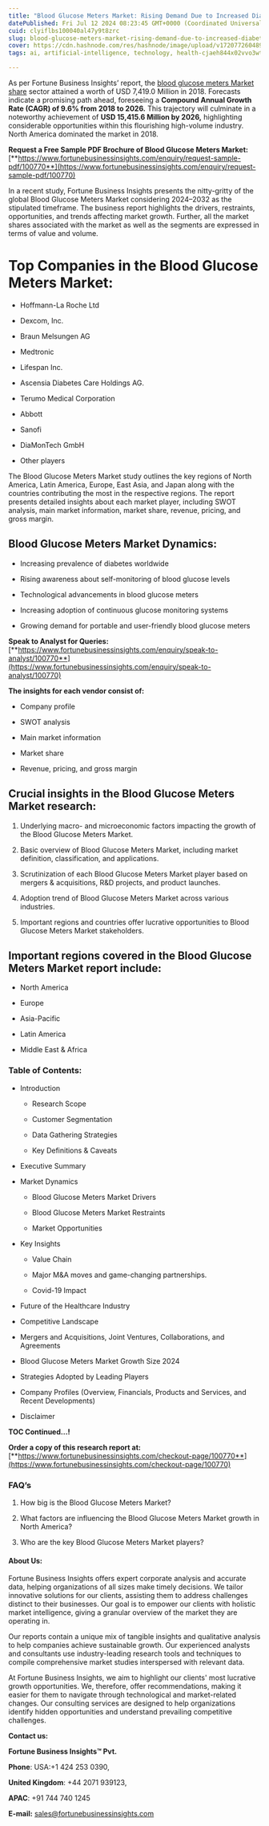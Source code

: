 ```yaml
---
title: "Blood Glucose Meters Market: Rising Demand Due to Increased Diabetes Cases"
datePublished: Fri Jul 12 2024 08:23:45 GMT+0000 (Coordinated Universal Time)
cuid: clyiflbs100040al47y9t8zrc
slug: blood-glucose-meters-market-rising-demand-due-to-increased-diabetes-cases
cover: https://cdn.hashnode.com/res/hashnode/image/upload/v1720772604898/4db9a9eb-2875-4116-a5e0-a6766438b741.png
tags: ai, artificial-intelligence, technology, health-cjaeh844x02vvo3wtj5r2s75q, healthcare

---
```


As per Fortune Business Insights’ report, the [blood glucose meters Market share](https://www.fortunebusinessinsights.com/industry-reports/blood-glucose-meters-market-100770) sector attained a worth of USD 7,419.0 Million in 2018. Forecasts indicate a promising path ahead, foreseeing a **Compound Annual Growth Rate (CAGR) of 9.6% from 2018 to 2026.** This trajectory will culminate in a noteworthy achievement of **USD 15,415.6 Million by 2026,** highlighting considerable opportunities within this flourishing high-volume industry. North America dominated the market in 2018.

**Request a Free Sample PDF Brochure of Blood Glucose Meters Market:** [**https://www.fortunebusinessinsights.com/enquiry/request-sample-pdf/100770**](https://www.fortunebusinessinsights.com/enquiry/request-sample-pdf/100770)

In a recent study, Fortune Business Insights presents the nitty-gritty of the global Blood Glucose Meters Market considering 2024–2032 as the stipulated timeframe. The business report highlights the drivers, restraints, opportunities, and trends affecting market growth. Further, all the market shares associated with the market as well as the segments are expressed in terms of value and volume.

# **Top Companies in the Blood Glucose Meters Market:**

* Hoffmann-La Roche Ltd
    
* Dexcom, Inc.
    
* Braun Melsungen AG
    
* Medtronic
    
* Lifespan Inc.
    
* Ascensia Diabetes Care Holdings AG.
    
* Terumo Medical Corporation
    
* Abbott
    
* Sanofi
    
* DiaMonTech GmbH
    
* Other players
    

The Blood Glucose Meters Market study outlines the key regions of North America, Latin America, Europe, East Asia, and Japan along with the countries contributing the most in the respective regions. The report presents detailed insights about each market player, including SWOT analysis, main market information, market share, revenue, pricing, and gross margin.

## Blood Glucose Meters Market **Dynamics**:

* Increasing prevalence of diabetes worldwide
    
* Rising awareness about self-monitoring of blood glucose levels
    
* Technological advancements in blood glucose meters
    
* Increasing adoption of continuous glucose monitoring systems
    
* Growing demand for portable and user-friendly blood glucose meters
    

**Speak to Analyst for Queries:** [**https://www.fortunebusinessinsights.com/enquiry/speak-to-analyst/100770**](https://www.fortunebusinessinsights.com/enquiry/speak-to-analyst/100770)

**The insights for each vendor consist of:**

* Company profile
    
* SWOT analysis
    
* Main market information
    
* Market share
    
* Revenue, pricing, and gross margin
    

## **Crucial insights in the Blood Glucose Meters Market research:**

1. Underlying macro- and microeconomic factors impacting the growth of the Blood Glucose Meters Market.
    
2. Basic overview of Blood Glucose Meters Market, including market definition, classification, and applications.
    
3. Scrutinization of each Blood Glucose Meters Market player based on mergers & acquisitions, R&D projects, and product launches.
    
4. Adoption trend of Blood Glucose Meters Market across various industries.
    
5. Important regions and countries offer lucrative opportunities to Blood Glucose Meters Market stakeholders.
    

## **Important regions covered in the Blood Glucose Meters Market report include:**

* North America
    
* Europe
    
* Asia-Pacific
    
* Latin America
    
* Middle East & Africa
    

### **Table of Contents:**

* Introduction
    
    * Research Scope
        
    * Customer Segmentation
        
    * Data Gathering Strategies
        
    * Key Definitions & Caveats
        
* Executive Summary
    
* Market Dynamics
    
    * Blood Glucose Meters Market Drivers
        
    * Blood Glucose Meters Market Restraints
        
    * Market Opportunities
        
* Key Insights
    
    * Value Chain
        
    * Major M&A moves and game-changing partnerships.
        
    * Covid-19 Impact
        
* Future of the Healthcare Industry
    
* Competitive Landscape
    
* Mergers and Acquisitions, Joint Ventures, Collaborations, and Agreements
    
* Blood Glucose Meters Market Growth Size 2024
    
* Strategies Adopted by Leading Players
    
* Company Profiles (Overview, Financials, Products and Services, and Recent Developments)
    
* Disclaimer
    

**TOC Continued…!**

**Order a copy of this research report at:** [**https://www.fortunebusinessinsights.com/checkout-page/100770**](https://www.fortunebusinessinsights.com/checkout-page/100770)

### **FAQ’s**

1. How big is the Blood Glucose Meters Market?
    
2. What factors are influencing the Blood Glucose Meters Market growth in North America?
    
3. Who are the key Blood Glucose Meters Market players?
    

#### **About Us:**

Fortune Business Insights offers expert corporate analysis and accurate data, helping organizations of all sizes make timely decisions. We tailor innovative solutions for our clients, assisting them to address challenges distinct to their businesses. Our goal is to empower our clients with holistic market intelligence, giving a granular overview of the market they are operating in.

Our reports contain a unique mix of tangible insights and qualitative analysis to help companies achieve sustainable growth. Our experienced analysts and consultants use industry-leading research tools and techniques to compile comprehensive market studies interspersed with relevant data.

At Fortune Business Insights, we aim to highlight our clients' most lucrative growth opportunities. We, therefore, offer recommendations, making it easier for them to navigate through technological and market-related changes. Our consulting services are designed to help organizations identify hidden opportunities and understand prevailing competitive challenges.

**Contact us:**

**Fortune Business Insights™ Pvt.**

**Phone**: USA:+1 424 253 0390,

**United Kingdom**: +44 2071 939123,

**APAC**: +91 744 740 1245

**E-mail:** [sales@fortunebusinessinsights.com](mailto:sales@fortunebusinessinsights.com)